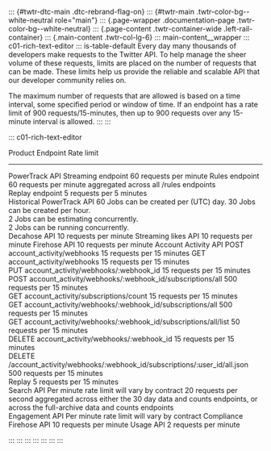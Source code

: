 ::: {#twtr-dtc-main .dtc-rebrand-flag-on}
::: {#twtr-main .twtr-color-bg--white-neutral role="main"}
::: {.page-wrapper .documentation-page .twtr-color-bg--white-neutral}
::: {.page-content .twtr-container-wide .left-rail-container}
::: {.main-content .twtr-col-lg-6}
::: main-content__wrapper
::: c01-rich-text-editor
::: is-table-default
Every day many thousands of developers make requests to the Twitter API.
To help manage the sheer volume of these requests, limits are placed on
the number of requests that can be made. These limits help us provide
the reliable and scalable API that our developer community relies on.

The maximum number of requests that are allowed is based on a time
interval, some specified period or window of time. If an endpoint has a
rate limit of 900 requests/15-minutes, then up to 900 requests over any
15-minute interval is allowed.
:::
:::

::: c01-rich-text-editor
<div>

  Product                                                                         Endpoint                                                                                                                                     Rate limit
  ------------------------------------------------------------------------------- -------------------------------------------------------------------------------------------------------------------------------------------- ---------------------------------------------
  PowerTrack API                                                                  Streaming endpoint                                                                                                                           60 requests per minute
  Rules endpoint                                                                  60 requests per minute aggregated across all /rules endpoints                                                                                
  Replay endpoint                                                                 5 requests per 5 minutes                                                                                                                     
  Historical PowerTrack API                                                                                                                                                                                                    60 Jobs can be created per (UTC) day.
                                                                                  30 Jobs can be created per hour.                                                                                                             
                                                                                  2 Jobs can be estimating concurrently.                                                                                                       
                                                                                  2 Jobs can be running concurrently.                                                                                                          
  Decahose API                                                                                                                                                                                                                 10 requests per minute
  Streaming likes API                                                                                                                                                                                                          10 requests per minute
  Firehose API                                                                                                                                                                                                                 10 requests per minute
  Account Activity API                                                            POST account_activity/webhooks                                                                                                               15 requests per 15 minutes
  GET account_activity/webhooks                                                   15 requests per 15 minutes                                                                                                                   
  PUT account_activity/webhooks/:webhook_id                                       15 requests per 15 minutes                                                                                                                   
  POST account_activity/webhooks/:webhook_id/subscriptions/all                    500 requests per 15 minutes                                                                                                                  
  GET account_activity/subscriptions/count                                        15 requests per 15 minutes                                                                                                                   
  GET account_activity/webhooks/:webhook_id/subscriptions/all                     500 requests per 15 minutes                                                                                                                  
  GET account_activity/webhooks/:webhook_id/subscriptions/all/list                50 requests per 15 minutes                                                                                                                   
  DELETE account_activity/webhooks/:webhook_id                                    15 requests per 15 minutes                                                                                                                   
  DELETE /account_activity/webhooks/:webhook_id/subscriptions/:user_id/all.json   500 requests per 15 minutes                                                                                                                  
  Replay                                                                          5 requests per 15 minutes                                                                                                                    
  Search API                                                                                                                                                                                                                   Per minute rate limit will vary by contract
                                                                                  20 requests per second aggregated across either the 30 day data and counts endpoints, or across the full-archive data and counts endpoints   
  Engagement API                                                                                                                                                                                                               Per minute rate limit will vary by contract
  Compliance Firehose API                                                                                                                                                                                                      10 requests per minute
  Usage API                                                                                                                                                                                                                    2 requests per minute

</div>
:::
:::
:::
:::
:::
:::
:::
